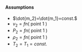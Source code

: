 #### Assumptions
- $\dot{m_2}=\dot{m_1}=const.$
- $v_2 = fn(\text{ point 1 } )$
- $P_2 = fn(\text{ point 1 } )$
- $\rho_2=fn( \text{ point 1 })$
- $T_2=T_1=const.$ 